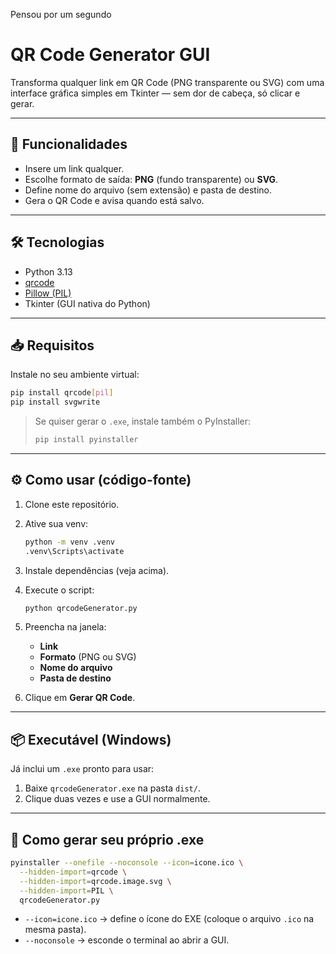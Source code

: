 Pensou por um segundo


# QR Code Generator GUI

Transforma qualquer link em QR Code (PNG transparente ou SVG) com uma interface gráfica simples em Tkinter — sem dor de cabeça, só clicar e gerar.

---

## 🚀 Funcionalidades

- Insere um link qualquer.  
- Escolhe formato de saída: **PNG** (fundo transparente) ou **SVG**.  
- Define nome do arquivo (sem extensão) e pasta de destino.  
- Gera o QR Code e avisa quando está salvo.  

---

## 🛠️ Tecnologias

- Python 3.13  
- [qrcode](https://pypi.org/project/qrcode/)  
- [Pillow (PIL)](https://pypi.org/project/Pillow/)  
- Tkinter (GUI nativa do Python)  

---

## 📥 Requisitos

Instale no seu ambiente virtual:

```bash
pip install qrcode[pil]
pip install svgwrite
````

> Se quiser gerar o `.exe`, instale também o PyInstaller:
>
> ```bash
> pip install pyinstaller
> ```

---

## ⚙️ Como usar (código-fonte)

1. Clone este repositório.
2. Ative sua venv:

   ```bash
   python -m venv .venv
   .venv\Scripts\activate
   ```
3. Instale dependências (veja acima).
4. Execute o script:

   ```bash
   python qrcodeGenerator.py
   ```
5. Preencha na janela:

   * **Link**
   * **Formato** (PNG ou SVG)
   * **Nome do arquivo**
   * **Pasta de destino**
6. Clique em **Gerar QR Code**.

---

## 📦 Executável (Windows)

Já inclui um `.exe` pronto para usar:

1. Baixe `qrcodeGenerator.exe` na pasta `dist/`.
2. Clique duas vezes e use a GUI normalmente.

---

## 🧰 Como gerar seu próprio .exe

```bash
pyinstaller --onefile --noconsole --icon=icone.ico \
  --hidden-import=qrcode \
  --hidden-import=qrcode.image.svg \
  --hidden-import=PIL \
  qrcodeGenerator.py
```

* `--icon=icone.ico` → define o ícone do EXE (coloque o arquivo `.ico` na mesma pasta).
* `--noconsole` → esconde o terminal ao abrir a GUI.
